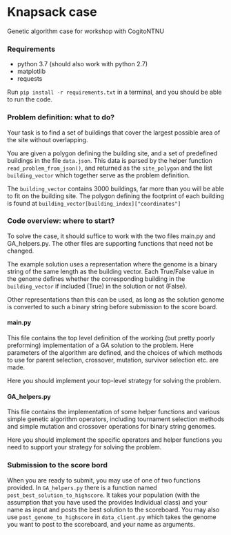 # Knapsack case
Genetic algorithm case for workshop with CogitoNTNU

### Requirements
- python 3.7 (should also work with python 2.7)
- matplotlib
- requests

Run `pip install -r requirements.txt` in a terminal, and you should
 be able to run the code.


### Problem definition: what to do?
Your task is to find a set of buildings that cover the largest possible
area of the site without overlapping.

You are given a polygon defining the building site, and a set of 
predefined buildings in the file `data.json`. This data
is parsed by the helper function `read_problem_from_json()`, and returned as
the `site_polygon` and the list `building_vector` which together serve as
the problem definition. 

The `building_vector` contains 3000 buildings, far more than you will be able to fit on
the building site. The polygon defining the footprint of each building is
found at `building_vector[building_index]["coordinates"]` 

### Code overview: where to start?
To solve the case, it should suffice to work with the two files main.py 
and GA_helpers.py. 
The other files are supporting functions that need not be changed.

The example solution uses a representation where the genome is a binary string
of the same length as the building vector. Each True/False value in the genome
defines whether the corresponding building in the `building_vector` if 
included (True) in the solution or not (False). 

Other representations than this can be used, as long as the solution
genome is converted to such a binary string before submission to the score board.

#### main.py
This file contains the top level definition of the working
(but pretty poorly preforming) implementation of a 
GA solution to the problem. Here parameters of the algorithm are defined,
and the choices of which methods to use for parent selection, crossover, 
mutation, survivor selection etc. are made.

Here you should implement your top-level strategy for solving the problem.

#### GA_helpers.py
This file contains the implementation of some helper functions and
various simple genetic algorithm operators, including tournament
selection methods and simple mutation and crossover operations 
for binary string genomes.

Here you should implement the specific operators and helper functions you 
need to support your strategy for solving the problem.

### Submission to the score bord
When you are ready to submit, you may use of one of two functions provided. In `GA_helpers.py` there is a function
named `post_best_solution_to_highscore`. It takes your population (with the assumption that you have used the provides Individual class)
and your name as input and posts the best solution to the scoreboard. You may also use `post_genome_to_highscore` in `data_client.py`
which takes the genome you want to post to the scoreboard, and your name as arguments. 

